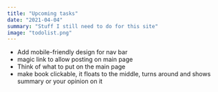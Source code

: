 ```yaml
---
title: "Upcoming tasks"
date: "2021-04-04"
summary: "Stuff I still need to do for this site"
image: "todolist.png"
---
```


- Add mobile-friendly design for nav bar
- magic link to allow posting on main page
- Think of what to put on the main page
- make book clickable, it floats to the middle, turns around and shows summary or your opinion on it
